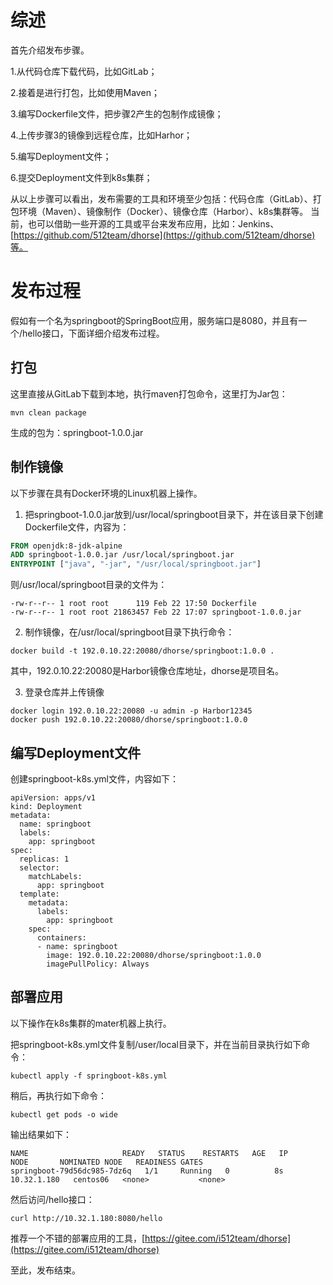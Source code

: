 # 综述

首先介绍发布步骤。

1.从代码仓库下载代码，比如GitLab；

2.接着是进行打包，比如使用Maven；

3.编写Dockerfile文件，把步骤2产生的包制作成镜像；

4.上传步骤3的镜像到远程仓库，比如Harhor；

5.编写Deployment文件；

6.提交Deployment文件到k8s集群；

从以上步骤可以看出，发布需要的工具和环境至少包括：代码仓库（GitLab）、打包环境（Maven）、镜像制作（Docker）、镜像仓库（Harbor）、k8s集群等。
当前，也可以借助一些开源的工具或平台来发布应用，比如：Jenkins、[https://github.com/512team/dhorse](https://github.com/512team/dhorse)等。

# 发布过程

假如有一个名为springboot的SpringBoot应用，服务端口是8080，并且有一个/hello接口，下面详细介绍发布过程。

## 打包

这里直接从GitLab下载到本地，执行maven打包命令，这里打为Jar包：

```shell
mvn clean package
```

生成的包为：springboot-1.0.0.jar

## 制作镜像

以下步骤在具有Docker环境的Linux机器上操作。

1. 把springboot-1.0.0.jar放到/usr/local/springboot目录下，并在该目录下创建Dockerfile文件，内容为：

```Dockerfile
FROM openjdk:8-jdk-alpine
ADD springboot-1.0.0.jar /usr/local/springboot.jar
ENTRYPOINT ["java", "-jar", "/usr/local/springboot.jar"]
```

则/usr/local/springboot目录的文件为：

```shell
-rw-r--r-- 1 root root      119 Feb 22 17:50 Dockerfile
-rw-r--r-- 1 root root 21863457 Feb 22 17:07 springboot-1.0.0.jar
```

2. 制作镜像，在/usr/local/springboot目录下执行命令：

```shell
docker build -t 192.0.10.22:20080/dhorse/springboot:1.0.0 .
```

其中，192.0.10.22:20080是Harbor镜像仓库地址，dhorse是项目名。

3. 登录仓库并上传镜像

```shell
docker login 192.0.10.22:20080 -u admin -p Harbor12345
docker push 192.0.10.22:20080/dhorse/springboot:1.0.0
```

## 编写Deployment文件

创建springboot-k8s.yml文件，内容如下：

```Deployment
apiVersion: apps/v1
kind: Deployment
metadata:
  name: springboot
  labels:
    app: springboot
spec:
  replicas: 1
  selector:
    matchLabels:
      app: springboot
  template:
    metadata:
      labels:
        app: springboot
    spec:
      containers:
      - name: springboot
        image: 192.0.10.22:20080/dhorse/springboot:1.0.0
        imagePullPolicy: Always
```

## 部署应用

以下操作在k8s集群的mater机器上执行。

把springboot-k8s.yml文件复制/user/local目录下，并在当前目录执行如下命令：

```shell
kubectl apply -f springboot-k8s.yml
```

稍后，再执行如下命令：

```shell
kubectl get pods -o wide
```

输出结果如下：

```shell
NAME                     READY   STATUS    RESTARTS   AGE   IP            NODE       NOMINATED NODE   READINESS GATES
springboot-79d56dc985-7dz6q   1/1     Running   0          8s    10.32.1.180   centos06   <none>           <none>
```

然后访问/hello接口：

```shell
curl http://10.32.1.180:8080/hello
```

推荐一个不错的部署应用的工具，[https://gitee.com/i512team/dhorse](https://gitee.com/i512team/dhorse)

至此，发布结束。